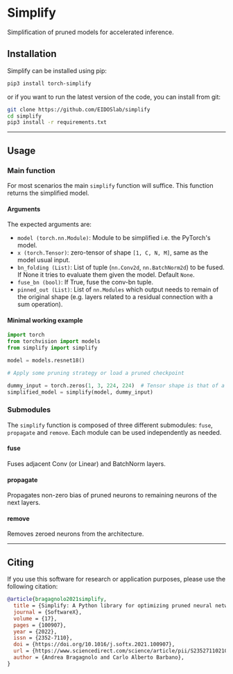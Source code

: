 # Simplify

[comment]: <> ([![tests]&#40;https://github.com/EIDOSlab/simplify/actions/workflows/test.yaml/badge.svg&#41;]&#40;https://github.com/EIDOSlab/simplify/actions/workflows/test.yaml&#41;)

Simplification of pruned models for accelerated inference.

## Installation

Simplify can be installed using pip:

```bash
pip3 install torch-simplify
```

or if you want to run the latest version of the code, you can install from git:

```bash
git clone https://github.com/EIDOSlab/simplify
cd simplify
pip3 install -r requirements.txt
```

****

## Usage

### Main function

For most scenarios the main `simplify` function will suffice. This function returns the simplified model.

#### Arguments

The expected arguments are:

- `model (torch.nn.Module)`: Module to be simplified i.e. the PyTorch's model.
- `x (torch.Tensor)`: zero-tensor of shape `[1, C, N, M]`, same as the model usual input.
- `bn_folding (List)`: List of tuple (`nn.Conv2d`, `nn.BatchNorm2d`) to be fused. If None it tries to evaluate them
  given the model. Default `None`.
- `fuse_bn (bool)`: If True, fuse the conv-bn tuple.
- `pinned_out (List)`: List of `nn.Modules` which output needs to remain of the original shape (e.g. layers related to a
  residual connection with a sum operation).

#### Minimal working example

```python
import torch
from torchvision import models
from simplify import simplify

model = models.resnet18()

# Apply some pruning strategy or load a pruned checkpoint

dummy_input = torch.zeros(1, 3, 224, 224)  # Tensor shape is that of a standard input for the given model
simplified_model = simplify(model, dummy_input)
```

### Submodules

The `simplify` function is composed of three different submodules: `fuse`, `propagate` and `remove`. Each module can be
used independently as needed.

#### fuse

Fuses adjacent Conv (or Linear) and BatchNorm layers.

#### propagate

Propagates non-zero bias of pruned neurons to remaining neurons of the next layers.

#### remove

Removes zeroed neurons from the architecture.

****

## Citing

If you use this software for research or application purposes, please use the following citation:

```bibtex
@article{bragagnolo2021simplify,
  title = {Simplify: A Python library for optimizing pruned neural networks},
  journal = {SoftwareX},
  volume = {17},
  pages = {100907},
  year = {2022},
  issn = {2352-7110},
  doi = {https://doi.org/10.1016/j.softx.2021.100907},
  url = {https://www.sciencedirect.com/science/article/pii/S2352711021001576},
  author = {Andrea Bragagnolo and Carlo Alberto Barbano},
}
```
